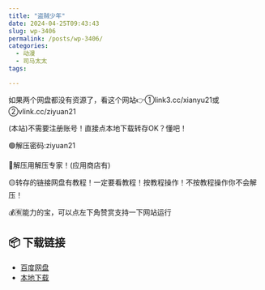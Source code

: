 ```yaml
---
title: "盗贼少年"
date: 2024-04-25T09:43:43
slug: wp-3406
permalink: /posts/wp-3406/
categories:
  - 动漫
  - 司马太太
tags:

---
```


如果两个网盘都没有资源了，看这个网站👉①link3.cc/xianyu21或②vlink.cc/ziyuan21

(本站)不需要注册账号！直接点本地下载转存OK？懂吧！

🟢解压密码:ziyuan21

🔵解压用解压专家！(应用商店有)

🟡转存的链接网盘有教程！一定要看教程！按教程操作！不按教程操作你不会解压！

💰🈶能力的宝，可以点左下角赞赏支持一下网站运行

## 📦 下载链接
- [百度网盘](https://blziyuan21.com/pay-download/3406?key=1e49665b3a&down_id=0)
- [本地下载](https://blziyuan21.com/pay-download/3406?key=1e49665b3a&down_id=1)

